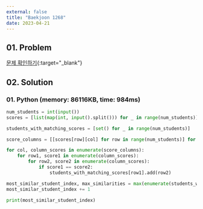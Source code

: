 ```yaml
---
external: false
title: "Baekjoon 1268"
date: 2023-04-21
---
```


## 01. Problem

[문제 확인하기](https://www.acmicpc.net/problem/1268){:target="_blank"}

## 02. Solution

### 01. Python (memory: 86116KB, time: 984ms)

```Python
num_students = int(input())
scores = [list(map(int, input().split())) for _ in range(num_students)]

students_with_matching_scores = [set() for _ in range(num_students)]

score_columns = [[scores[row][col] for row in range(num_students)] for col in range(5)]

for col, column_scores in enumerate(score_columns):
    for row1, score1 in enumerate(column_scores):
        for row2, score2 in enumerate(column_scores):
            if score1 == score2:
                students_with_matching_scores[row1].add(row2)

most_similar_student_index, max_similarities = max(enumerate(students_with_matching_scores), key=lambda x: len(x[1]))
most_similar_student_index += 1

print(most_similar_student_index)
```
